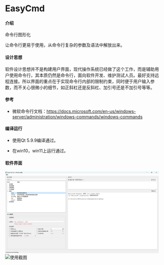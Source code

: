 # EasyCmd

#### 介绍
命令行图形化

让命令行更易于使用，从命令行复杂的参数及语法中解放出来。

#### 设计思想

软件设计思想并不是构建用户界面，现代操作系统已经做了这个工作，而是辅助用户使用命令行，其本质仍然是命令行，面向软件开发、维护测试人员。最好支持远程连接。所以界面的重点在于实现命令行内部的限制约束，同时便于用户输入参数，而不关心很微小的细节，如正斜杠还是反斜杠、加引号还是不加引号等等。


#### 参考

- 微软命令行文档：https://docs.microsoft.com/en-us/windows-server/administration/windows-commands/windows-commands

#### 编译运行

- 使用Qt 5.9.9编译通过。

- 在win10，win11上运行通过。

#### 软件界面
![主界面](doc/images/mainwindow_snapshoot.png)
![使用截图](doc/images/cmdtool_snapshoot.png)
